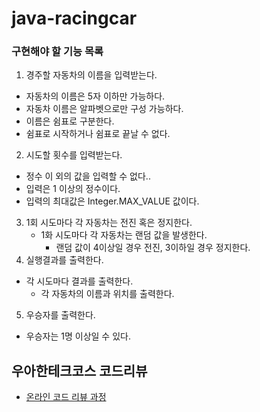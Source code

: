 # java-racingcar

### 구현해야 할 기능 목록
1. 경주할 자동차의 이름을 입력받는다.
- 자동차의 이름은 5자 이하만 가능하다.
- 자동차 이름은 알파벳으로만 구성 가능하다.
- 이름은 쉼표로 구분한다.
- 쉼표로 시작하거나 쉼표로 끝날 수 없다.
2. 시도할 횟수를 입력받는다.
- 정수 이 외의 값을 입력할 수 없다..
- 입력은 1 이상의 정수이다.
- 입력의 최대값은 Integer.MAX_VALUE 값이다.
3. 1회 시도마다 각 자동차는 전진 혹은 정지한다.
    - 1화 시도마다 각 자동차는 랜덤 값을 발생한다.
        - 랜덤 값이 4이상일 경우 전진, 3이하일 경우 정지한다.
4. 실행결과를 출력한다.
- 각 시도마다 결과를 출력한다.
    - 각 자동차의 이름과 위치를 출력한다.
5. 우승자를 출력한다.
- 우승자는 1명 이상일 수 있다.

## 우아한테크코스 코드리뷰
* [온라인 코드 리뷰 과정](https://github.com/woowacourse/woowacourse-docs/blob/master/maincourse/README.md)